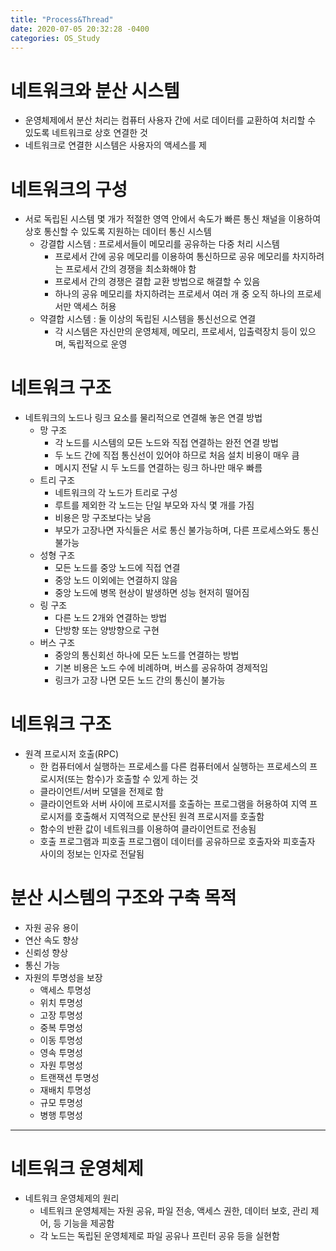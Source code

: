 ```yaml
---
title: "Process&Thread"
date: 2020-07-05 20:32:28 -0400
categories: OS_Study
---
```


# 네트워크와 분산 시스템

- 운영체제에서 분산 처리는 컴퓨터 사용자 간에 서로 데이터를 교환하여 처리할 수 있도록 네트워크로 상호 연결한 것
- 네트워크로 연결한 시스템은 사용자의 액세스를 제



# 네트워크의 구성

 - 서로 독립된 시스템 몇 개가 적절한 영역 안에서 속도가 빠른 통신 채널을 이용하여 상호 통신할 수 있도록 지원하는 데이터 통신 시스템
 	- 강결합 시스템 : 프로세서들이 메모리를 공유하는 다중 처리 시스템
 		- 프로세서 간에 공유 메모리를 이용하여 통신하므로 공유 메모리를 차지하려는 프로세서 간의 경쟁을 최소화해야 함
 		- 프로세서 간의 경쟁은 결합 교환 방법으로 해결할 수 있음
 		- 하나의 공유 메모리를 차지하려는 프로세서 여러 개 중 오직 하나의 프로세서만 액세스 허용
 	- 약결합 시스템 : 둘 이상의 독립된 시스템을 통신선으로 연결
 		- 각 시스템은 자신만의 운영체제, 메모리, 프로세서, 입출력장치 등이 있으며, 독립적으로 운영



# 네트워크 구조

 - 네트워크의 노드나 링크 요소를 물리적으로 연결해 놓은 연결 방법
 	- 망 구조
 		- 각 노드를 시스템의 모든 노드와 직접 연결하는 완전 연결 방법
 		- 두 노드 간에 직접 통신선이 있어야 하므로 처음 설치 비용이 매우 큼
 		- 메시지 전달 시 두 노드를 연결하는 링크 하나만 매우 빠름
 	- 트리 구조
 		- 네트워크의 각 노드가 트리로 구성
 		- 루트를 제외한 각 노드는 단일 부모와 자식 몇 개를 가짐
 		- 비용은 망 구조보다는 낮음
 		- 부모가 고장나면 자식들은 서로 통신 불가능하며, 다른 프로세스와도 통신 불가능
 	- 성형 구조
 		- 모든 노드를 중앙 노드에 직접 연결
 		- 중앙 노드 이외에는 연결하지 않음
 		- 중앙 노드에 병목 현상이 발생하면 성능 현저히 떨어짐
 	- 링 구조
 		- 다른 노드 2개와 연결하는 방법
 		- 단방향 또는 양방향으로 구현
 	- 버스 구조
		- 중앙의 통신회선 하나에 모든 노드를 연결하는 방법
		- 기본 비용은 노드 수에 비례하며, 버스를 공유하여 경제적임
		- 링크가 고장 나면 모든 노드 간의 통신이 불가능



# 네트워크 구조

 - 원격 프로시저 호출(RPC)
 	- 한 컴퓨터에서 실행하는 프로세스를 다른 컴퓨터에서 실행하는 프로세스의 프로시저(또는 함수)가 호출할 수 있게 하는 것
 	- 클라이언트/서버 모델을 전제로 함
 	- 클라이언트와 서버 사이에 프로시저를 호출하는 프로그램을 허용하여 지역 프로시저를 호출해서 지역적으로 분산된 원격 프로시저를 호출함
 	- 함수의 반환 값이 네트워크를 이용하여 클라이언트로 전송됨
 	- 호출 프로그램과 피호출 프로그램이 데이터를 공유하므로 호출자와 피호출자 사이의 정보는 인자로 전달됨



# 분산 시스템의 구조와 구축 목적

 - 자원 공유 용이
 - 연산 속도 향상
 - 신뢰성 향상
 - 통신 가능
 - 자원의 투명성을 보장
 	- 액세스 투명성
 	- 위치 투명성
 	- 고장 투명성
 	- 중복 투명성
 	- 이동 투명성
 	- 영속 투명성
 	- 자원 투명성
 	- 트랜잭션 투명성
 	- 재배치 투명성
 	- 규모 투명성
 	- 병행 투명성



* * *

# 네트워크 운영체제

 - 네트워크 운영체제의 원리
 	- 네트워크 운영체제는 자원 공유, 파일 전송, 액세스 권한, 데이터 보호, 관리 제어, 등 기능을 제공함
 	- 각 노드는 독립된 운영체제로 파일 공유나 프린터 공유 등을 실현함

